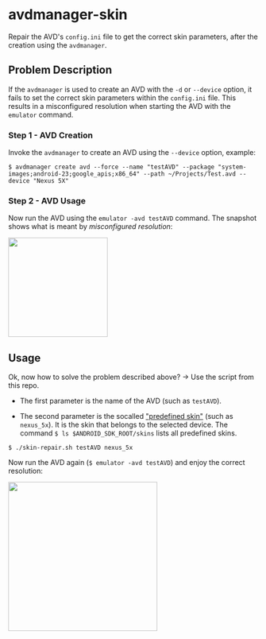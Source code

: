 # avdmanager-skin

Repair the AVD's `config.ini` file to get the correct skin parameters, after the creation using the `avdmanager`.

## Problem Description

If the `avdmanager` is used to create an AVD with the `-d` or `--device` option, it fails to set the correct skin parameters within the `config.ini` file. This results in a misconfigured resolution when starting the AVD with the `emulator` command.

### Step 1 - AVD Creation

Invoke the `avdmanager` to create an AVD using the `--device` option, example:

```
$ avdmanager create avd --force --name "testAVD" --package "system-images;android-23;google_apis;x86_64" --path ~/Projects/Test.avd --device "Nexus 5X"
```

### Step 2 - AVD Usage

Now run the AVD using the `emulator -avd testAVD` command. The snapshot shows what is meant by *misconfigured resolution*:  

<img src="https://user-images.githubusercontent.com/16719316/32376261-919511d8-c0a4-11e7-90e3-e04f47ab9988.png" width="200" />

## Usage

Ok, now how to solve the problem described above? -> Use the script from this repo. 

- The first parameter is the name of the AVD (such as `testAVD`). 

- The second parameter is the socalled ["predefined skin"](https://developer.android.com/studio/run/managing-avds.html#emulator-skin) (such as `nexus_5x`). It is the skin that belongs to the selected device. The command `$ ls $ANDROID_SDK_ROOT/skins` lists all predefined skins.

```
$ ./skin-repair.sh testAVD nexus_5x
```

Now run the AVD again (`$ emulator -avd testAVD`) and enjoy the correct resolution:

<img src="https://user-images.githubusercontent.com/16719316/32377437-fd293052-c0a7-11e7-93ce-6f653f6320be.png" width="300" />

